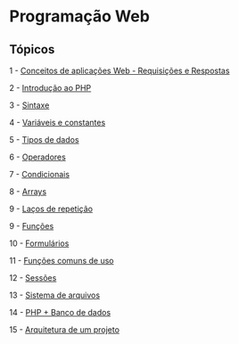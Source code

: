 <!-- faça um sumário com base nos arquivos atual diretorio -->
# Programação Web

## Tópicos

1 - [Conceitos de aplicações Web - Requisições e Respostas](1-%20Conceitos%20de%20aplicações%20Web%20-%20Requisições%20e%20Respostas.md)

2 - [Introdução ao PHP](2%20-%20Introdução%20ao%20PHP.md)

3 - [Sintaxe](2%20-%20Sintaxe.md)

4 - [Variáveis e constantes](3%20-%20Variáveis%20e%20constantes.md)

5 - [Tipos de dados](4%20-%20Tipos%20de%20dados.md)

6 - [Operadores](5%20-%20Operadores.md)

7 - [Condicionais](6%20-%20Condicionais.md)

8 - [Arrays](7%20-%20Arrays.md)

9 - [Laços de repetição](8%20-%20Laços%20de%20repetição.md)

9 - [Funções](9%20-%20Funções.md)

10 - [Formulários](10%20-%20Formulários.md)

11 - [Funções comuns de uso](11%20%20-%20Funções%20comuns%20de%20uso.md)

12 - [Sessões](12%20-%20Sessões.md)

13 - [Sistema de arquivos](13%20-%20Sistema%20de%20arquivos.md)

14 - [PHP + Banco de dados](14%20-%20PHP%20+%20Banco%20de%20Dados.md)

15 - [Arquitetura de um projeto](15%20-%20Arquitetura%20de%20projeto.md)